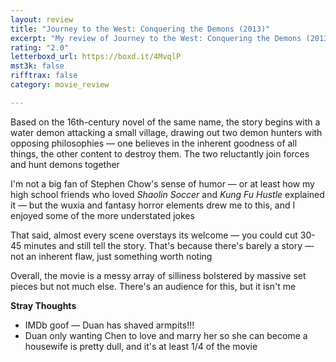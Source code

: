 ```yaml
---
layout: review
title: "Journey to the West: Conquering the Demons (2013)"
excerpt: "My review of Journey to the West: Conquering the Demons (2013)"
rating: "2.0"
letterboxd_url: https://boxd.it/4MvqlP
mst3k: false
rifftrax: false
category: movie_review

---
```


Based on the 16th-century novel of the same name, the story begins with a water demon attacking a small village, drawing out two demon hunters with opposing philosophies — one believes in the inherent goodness of all things, the other content to destroy them. The two reluctantly join forces and hunt demons together 

I'm not a big fan of Stephen Chow's sense of humor — or at least how my high school friends who loved <i>Shaolin Soccer</i> and <i>Kung Fu Hustle</i> explained it — but the wuxia and fantasy horror elements drew me to this, and I enjoyed some of the more understated jokes

That said, almost every scene overstays its welcome — you could cut 30-45 minutes and still tell the story. That's because there's barely a story — not an inherent flaw, just something worth noting

Overall, the movie is a messy array of silliness bolstered by massive set pieces but not much else. There's an audience for this, but it isn't me

<b>Stray Thoughts</b>
* IMDb goof — Duan has shaved armpits!!!
* Duan only wanting Chen to love and marry her so she can become a housewife is pretty dull, and it's at least 1/4 of the movie